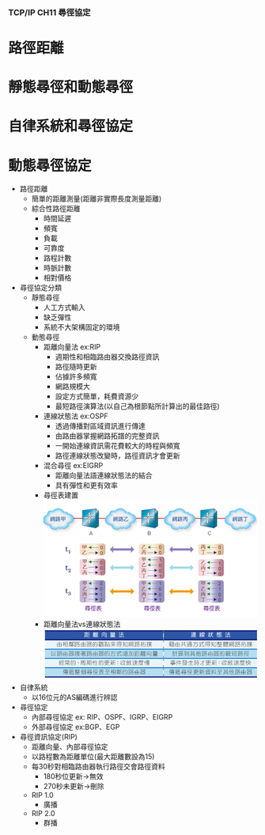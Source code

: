 ### TCP/IP CH11 尋徑協定
# 路徑距離
# 靜態尋徑和動態尋徑
# 自律系統和尋徑協定
# 動態尋徑協定
* 路徑距離
    * 簡單的距離測量(距離非實際長度測量距離)
    * 綜合性路徑距離
        * 時間延遲
        * 頻寬
        * 負載
        * 可靠度
        * 路程計數
        * 時脈計數
        * 相對價格
* 尋徑協定分類
    * 靜態尋徑
        * 人工方式輸入
        * 缺乏彈性
        * 系統不大架構固定的環境
    * 動態尋徑
        * 距離向量法 ex:RIP
            * 週期性和相臨路由器交換路徑資訊
            * 路徑隨時更新
            * 佔據許多頻寬
            * 網路規模大
            * 設定方式簡單，耗費資源少
            * 最短路徑演算法(以自己為根節點所計算出的最佳路徑)
        * 連線狀態法 ex:OSPF
            * 透過傳播對區域資訊進行傳達
            * 由路由器掌握網路拓譜的完整資訊
            * 一開始連線資訊需花費較大的時程與頻寬
            * 路徑連線狀態改變時，路徑資訊才會更新
        * 混合尋徑   ex:EIGRP
            * 距離向量法語連線狀態法的結合
            * 具有彈性和更有效率
        * 尋徑表建置
        ![尋徑表建置](https://github.com/www-abcdefg/TCPIP-/blob/main/TCPIP/picture/%E5%B0%8B%E5%BE%91%E8%A1%A8.png)
        * 距離向量法vs連線狀態法
        ![距離向量法vs連線狀態法](https://github.com/www-abcdefg/TCPIP-/blob/main/TCPIP/picture/%E6%AF%94%E8%BC%83.png)
* 自律系統
    * 以16位元的AS編碼進行辨認
* 尋徑協定
    * 內部尋徑協定 ex: RIP、OSPF、IGRP、EIGRP
    * 外部尋徑協定 ex:BGP、EGP
* 尋徑資訊協定(RIP)
    * 距離向量、內部尋徑協定
    * 以路程數為距離單位(最大距離數設為15)
    * 每30秒對相臨路由器執行路徑交會路徑資料
        * 180秒位更新->無效
        * 270秒未更新->刪除
    * RIP 1.0
        * 廣播
    * RIP 2.0
        * 群播